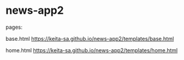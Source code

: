 # news-app2

pages: 

base.html https://keita-sa.github.io/news-app2/templates/base.html

home.html https://keita-sa.github.io/news-app2/templates/home.html

